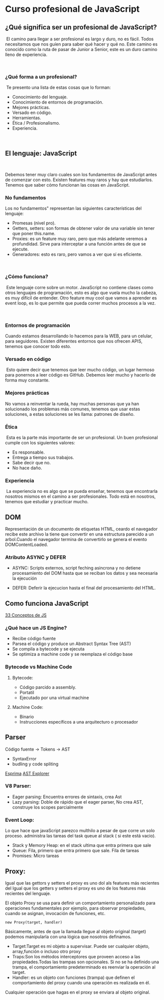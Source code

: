 # Curso profesional de JavaScript

## ¿Qué significa ser un profesional de JavaScript?
‌
El camino para llegar a ser profesional es largo y duro, no es fácil. Todos necesitamos que nos guíen para saber qué hacer y qué no. Este camino es conocido como la ruta de pasar de Junior a Senior, este es un duro camino lleno de experiencia.

‌
### ¿Qué forma a un profesional?
‌
Te presento una lista de estas cosas que lo forman:
- Conocimiento del lenguaje.
- Conocimiento de entornos de programación.
- Mejores prácticas.
- Versado en código.
- Herramientas.
- Ética / Profesionalismo.
- Experiencia.

‌

## El lenguaje: JavaScript
‌

Debemos tener muy claro cuales son los fundamentos de JavaScript antes de comenzar con esto. Existen features muy raros y hay que estudiarlos. Tenemos que saber cómo funcionan las cosas en JavaScript.

### No fundamentos‌

Los no fundamentos" representan las siguientes características del lenguaje:


- Promesas (nivel pro).
- Getters, setters: son formas de obtener valor de una variable sin tener que poner this.name.
- Proxies: es un feature muy raro, pero que más adelante veremos a profundidad. Sirve para interceptar a una función antes de que se ejecute.
- Generadores: esto es raro, pero vamos a ver que sí es eficiente.

‌

### ¿Cómo funciona?
‌
Este lenguaje corre sobre un motor. JavaScript no contiene clases como otros lenguajes de programación, esto es algo que vuela mucho la cabeza, es muy difícil de entender. Otro feature muy cool que vamos a aprender es event loop, es lo que permite que pueda correr muchos procesos a la vez.

‌
### Entornos de programación

Cuando estamos desarrollando lo hacemos para la WEB, para un celular, para seguidores. Existen diferentes entornos que nos ofrecen APIS, tenemos que conocer todo esto.


### Versado en código
‌
Esto quiere decir que tenemos que leer mucho código, un lugar hermoso para ponernos a leer código es GitHub. Debemos leer mucho y hacerlo de forma muy constante.

### Mejores prácticas

No vamos a reinventar la rueda, hay muchas personas que ya han solucionado los problemas más comunes, tenemos que usar estas soluciones, a estas soluciones se les llama: patrones de diseño.

### Ética
‌
Esta es la parte más importante de ser un profesional. Un buen profesional cumple con los siguientes valores:

- Es responsable.
- Entrega a tiempo sus trabajos.
- Sabe decir que no.
- No hace daño.

### Experiencia
‌
La experiencia no es algo que se pueda enseñar, tenemos que encontrarla nosotros mismos en el camino a ser profesionales. Todo está en nosotros, tenemos que estudiar y practicar mucho.


## DOM

Representación de un documento de etiquetas HTML, ceardo el navegador recibe este archivo la tiene que convertir en una estructura parecido a un arbol.Cuando el navegador termina de convertirlo se genera el evento DOMContentLoaded.

### Atributo ASYNC y DEFER

- ASYNC: Scripts externos, script feching asincrona y no detiene procesamiento del DOM hasta que se reciban los datos y sea necesaria la ejecución

- DEFER: Deferir la ejecucion hasta el final del procesamiento del HTML.

## Como funciona JavaScript
[33 Conceptos de JS](https://github.com/leonardomso/33-js-concepts)
### ¿Qué hace un JS Engine?
- Recibe código fuente
- Parsea el código y produce un Abstract Syntax Tree (AST)
- Se compila a bytecode y se ejecuta
- Se optimiza a machine code y se reemplaza el código base
### Bytecode vs Machine Code
1. Bytecode:
    - Código parcido a assembly.
    - Portatil
    - Ejecutado por una virtual machine

2. Machine Code:
    - Binario
    - Instrucciones específicos a una arquitecturo o procesador

## Parser
Código fuente -> Tokens -> AST
- SyntaxError
- budling y code spliting

[Esprima](https://esprima.org/)
[AST Explorer](https://astexplorer.net/)

### V8 Parser:
- Eager parsing: Encuentra errores de sintaxis, crea Ast
- Lazy parsing: Doble de rápido que el eager parser, No crea AST, construye los scopes parcialmente

### Event Loop:
Lo que hace que javaScript parezco multhilo a pesar de que corre un solo proceso. administra las tareas del task queue al stack ( si este está vacio).
- Stack y Memory Heap: en el stack ultima que entra primera que sale
- Queue: Fila, primero que entra primero que sale. Fila de tareas
- Promises: Micro tareas

## Proxy:
Igual que las gettors y setters el proxy es uno dol als features más recientes del Igual que los getters y setters el proxy es uno de los features más recientes del lenguaje.

El objeto Proxy se usa para definir un comportamiento personalizado para operaciones fundamentales
por ejemplo, para observar propiedades, cuando se asignan, invocación de funciones, etc.

`new Proxy(target, handler)`

Básicamente, antes de que la llamada llegue al objeto original (target) podemos manipularla con una lógica que nosotros definamos.
- Target:Target es mi objeto a supervisar. Puede ser cualquier objeto, array,función o incluso otro proxy
- Traps:Son los métodos interceptores que proveen acceso a las propiedades.Todas las trampas son opcionales. Si no se ha definido una trampa, el comportamiento predeterminado es reenviar la operación al target.
- Handler: es un objeto con funciones (trampa) que definen el comportamiento del proxy cuando una operación es realizada en él.

Cualquier operación que hagas en el proxy se enviara al objeto original.